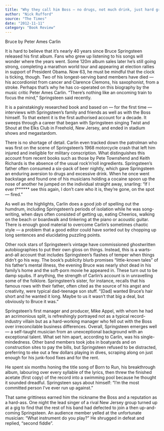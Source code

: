 ```yaml
---
title: "Why they call him Boss — no drugs, not much drink, just hard graft, reveals this life of Bruce Springsteen"
author: "Nick Rufford"
source: "The Times"
date: "2012-11-11"
category: "Book Review"
---
```


Bruce by Peter Ames Carlin

It is hard to believe that it’s nearly 40 years since Bruce Springsteen released his first album. Fans who grew up listening to his songs will wonder where the years went. Some 120m album sales later he’s still going strong, completing a marathon world tour and appearing at election ­rallies in support of President Obama. Now 63, he must be mindful that the clock is ticking, though. Two of his ­longest-serving band members have died — his accordionist from cancer and Clarence Clemons, his saxophonist, from a stroke. Perhaps that’s why he has ­co-operated on this biography by the music critic Peter Ames Carlin. “There’s nothing like an oncoming train to focus the mind,” Springsteen said recently.

It is a painstakingly researched book and based on — for the first time — interviews with Springsteen’s family and friends as well as with the Boss himself. To that extent it is the first authorised account for a decade. It sweeps through a career that began with Springsteen singing Twist and Shout at the Elks Club in Freehold, New Jersey, and ended in ­stadium shows and megastardom.

There is no shortage of detail. Carlin even tracked down the patrolman who was first on the scene of Springsteen’s 1968 motorcycle crash that left him injured and ineligible for military conscription. What distinguishes this account from recent books such as those by Pete Townshend and Keith Richards is the absence of the usual rock’n’roll ingredients. Springsteen’s father often consumed a six-pack of beer nightly, which gave Springsteen an enduring aversion to drugs and excessive drink. When he once went backstage and found one of his musicians holding a cocaine spoon up the nose of another he jumped on the individual straight away, snarling: “If I ever f**\*\*** see this again, I don’t care who it is, they’re gone, on the spot — fired.”

As well as the highlights, Carlin does a good job of spelling out the humdrum, including Springsteen’s periods of isolation while he was song-writing, when days often consisted of getting up, eating Cheerios, walking on the beach or boardwalk and tinkering at the piano or acoustic guitar. There is enough good material to overcome Carlin’s sometimes chaotic style — a problem that a good editor could have sorted out by chopping up long sentences and elucidating puzzling points.

Other rock stars of Springsteen’s ­vintage have commissioned ghostwritten autobiographies to put their own gloss on things. Instead, this is a warts-and-all account that includes Springsteen’s flashes of temper when things didn’t go his way. The book’s publicity blurb promises “little-known tales” of his father’s mental illness, the evening Bruce was nearly shot dead in his family’s home and the soft-porn movie he appeared in. These turn out to be damp squibs. If anything, the strength of Carlin’s account is in unravelling some of the folklore. Springsteen’s sister, for instance, recalls that his famous rows with their father, often cited as the source of his angst and creativity, were typical dad-teenage son stuff. “[Dad] wanted Bruce’s hair short and he wanted it long. Maybe to us it wasn’t that big a deal, but obviously to Bruce it was.”

Springsteen’s first manager and producer, Mike Appel, with whom he had an acrimonious split, is refreshingly portrayed not as a typical record-industry villain but as a hard-working manager who fell out with the Boss over irreconcilable business differences. Overall, Springsteen emerges well — a self-taught musician from an unexceptional background with an exceptional talent. What set him apart, according to Carlin, was his single-mindedness. Other band members took jobs in boatyards and on construction sites to pay the bills, but Springsteen refused to be distracted, preferring to eke out a few dollars playing in dives, scraping along on just enough for his junk-food fixes and for the rent.

He spent six months honing the title song of Born to Run, his breakthrough album, labouring over every syllable of the lyrics, then threw the finished acetate (first copy) of the record into a swimming pool because he thought it sounded dreadful. Springsteen says about himself: “I’m the most committed person I’ve ever run up against.”

That same grittiness earned him the nickname the Boss and a reputation as a hard-ass. One night the lead singer of a rival New Jersey group turned up at a gig to find that the rest of his band had defected to join a then up-and-coming Springsteen. An audience member yelled at the unfortunate musician: “What instrument do you play?” He shrugged in defeat and replied, “second fiddle”.
